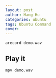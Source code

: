 ```yaml
---
layout: post
author: Hang Hu
categories: ubuntu
tags: Ubuntu Command 
cover: 
---
```


```
arecord demo.wav
```
## Play it

```
mpv demo.wav
```
